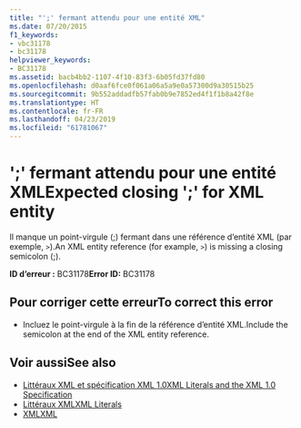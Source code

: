 ```yaml
---
title: "';' fermant attendu pour une entité XML"
ms.date: 07/20/2015
f1_keywords:
- vbc31178
- bc31178
helpviewer_keywords:
- BC31178
ms.assetid: bacb4bb2-1107-4f10-83f3-6b05fd37fd80
ms.openlocfilehash: d0aaf6fce0f061a06a5a9e0a57300d9a30515b25
ms.sourcegitcommit: 9b552addadfb57fab0b9e7852ed4f1f1b8a42f8e
ms.translationtype: HT
ms.contentlocale: fr-FR
ms.lasthandoff: 04/23/2019
ms.locfileid: "61781067"
---
```

# <a name="expected-closing--for-xml-entity"></a><span data-ttu-id="f26d5-102">';' fermant attendu pour une entité XML</span><span class="sxs-lookup"><span data-stu-id="f26d5-102">Expected closing ';' for XML entity</span></span>
<span data-ttu-id="f26d5-103">Il manque un point-virgule (;) fermant dans une référence d’entité XML (par exemple, `>`).</span><span class="sxs-lookup"><span data-stu-id="f26d5-103">An XML entity reference (for example, `>`) is missing a closing semicolon (;).</span></span>  
  
 <span data-ttu-id="f26d5-104">**ID d’erreur :** BC31178</span><span class="sxs-lookup"><span data-stu-id="f26d5-104">**Error ID:** BC31178</span></span>  
  
## <a name="to-correct-this-error"></a><span data-ttu-id="f26d5-105">Pour corriger cette erreur</span><span class="sxs-lookup"><span data-stu-id="f26d5-105">To correct this error</span></span>  
  
- <span data-ttu-id="f26d5-106">Incluez le point-virgule à la fin de la référence d’entité XML.</span><span class="sxs-lookup"><span data-stu-id="f26d5-106">Include the semicolon at the end of the XML entity reference.</span></span>  
  
## <a name="see-also"></a><span data-ttu-id="f26d5-107">Voir aussi</span><span class="sxs-lookup"><span data-stu-id="f26d5-107">See also</span></span>

- [<span data-ttu-id="f26d5-108">Littéraux XML et spécification XML 1.0</span><span class="sxs-lookup"><span data-stu-id="f26d5-108">XML Literals and the XML 1.0 Specification</span></span>](../../visual-basic/programming-guide/language-features/xml/xml-literals-and-the-xml-1-0-specification.md)
- [<span data-ttu-id="f26d5-109">Littéraux XML</span><span class="sxs-lookup"><span data-stu-id="f26d5-109">XML Literals</span></span>](../../visual-basic/language-reference/xml-literals/index.md)
- [<span data-ttu-id="f26d5-110">XML</span><span class="sxs-lookup"><span data-stu-id="f26d5-110">XML</span></span>](../../visual-basic/programming-guide/language-features/xml/index.md)
